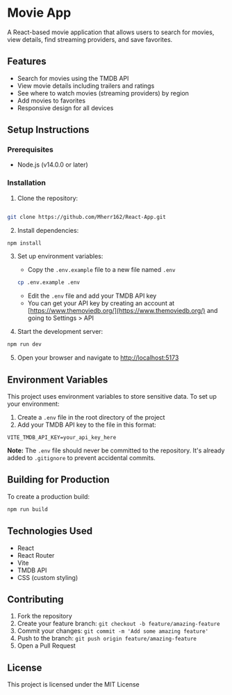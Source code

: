 # Movie App

A React-based movie application that allows users to search for movies, view details, find streaming providers, and save favorites.

## Features

- Search for movies using the TMDB API
- View movie details including trailers and ratings
- See where to watch movies (streaming providers) by region
- Add movies to favorites
- Responsive design for all devices

## Setup Instructions

### Prerequisites

- Node.js (v14.0.0 or later)

### Installation

1. Clone the repository:
```bash

git clone https://github.com/Mherr162/React-App.git
```

2. Install dependencies:
```bash
npm install
```

3. Set up environment variables:
   - Copy the `.env.example` file to a new file named `.env`
   ```bash
   cp .env.example .env
   ```
   - Edit the `.env` file and add your TMDB API key
   - You can get your API key by creating an account at [https://www.themoviedb.org/](https://www.themoviedb.org/) and going to Settings > API

4. Start the development server:
```bash
npm run dev
```

5. Open your browser and navigate to [http://localhost:5173](http://localhost:5173)

## Environment Variables

This project uses environment variables to store sensitive data. To set up your environment:

1. Create a `.env` file in the root directory of the project
2. Add your TMDB API key to the file in this format:
```
VITE_TMDB_API_KEY=your_api_key_here
```

**Note:** The `.env` file should never be committed to the repository. It's already added to `.gitignore` to prevent accidental commits.

## Building for Production

To create a production build:

```bash
npm run build
```

## Technologies Used

- React
- React Router
- Vite
- TMDB API
- CSS (custom styling)

## Contributing

1. Fork the repository
2. Create your feature branch: `git checkout -b feature/amazing-feature`
3. Commit your changes: `git commit -m 'Add some amazing feature'`
4. Push to the branch: `git push origin feature/amazing-feature`
5. Open a Pull Request

## License

This project is licensed under the MIT License
